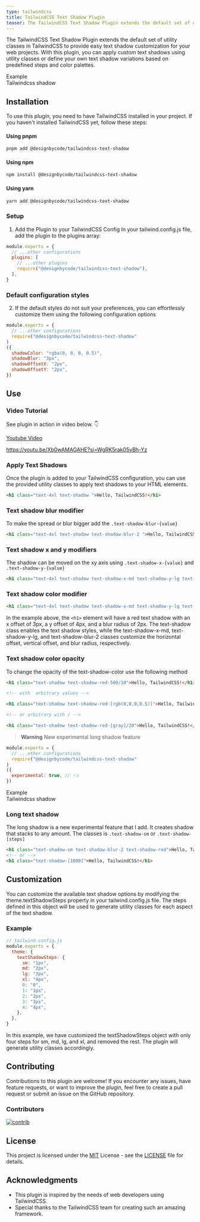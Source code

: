 ```yaml
---
type: tailwindcss
title: TailwindCSS Text Shadow Plugin
teaser: The TailwindCSS Text Shadow Plugin extends the default set of utility classes in TailwindCSS to provide easy text shadow customization for your web projects. With this plugin, you can apply custom text shadows using utility classes or define your own text shadow variations based on predefined steps and color palettes.
---
```



The TailwindCSS Text Shadow Plugin extends the default set of utility classes in TailwindCSS to provide easy text shadow customization for your web projects. With this plugin, you can apply custom text shadows using utility classes or
define your own text shadow variations based on predefined steps and color palettes.


<div class="markdown-example">
    <div class="label">Example</div>
    <div class="text-7xl font-black tracking-tighter text-shadow text-shadow-primary-500 text-shadow-x-md text-shadow-y-md">Tailwindcss shadow</div>
</div>

## Installation

To use this plugin, you need to have TailwindCSS installed in your project. If you haven't installed TailwindCSS yet, follow these steps:

#### Using pnpm

```bash
pnpm add @designbycode/tailwindcss-text-shadow
```

#### Using npm

```bash
npm install @designbycode/tailwindcss-text-shadow
```

#### Using yarn

```bash
yarn add @designbycode/tailwindcss-text-shadow
```

### Setup

1. Add the Plugin to your TailwindCSS Config
   In your tailwind.config.js file, add the plugin to the plugins array:

```javascript
module.exports = {
  // ...other configurations
  plugins: [
    // ...other plugins
    require("@designbycode/tailwindcss-text-shadow"),
  ],
}
```

### Default configuration styles

2. If the default styles do not suit your preferences, you can effortlessly customize them using the following configuration options

```javascript
module.exports = {
  // ...other configurations
  require("@designbycode/tailwindcss-text-shadow"
)
({
  shadowColor: "rgba(0, 0, 0, 0.5)",
  shadowBlur: "3px",
  shadowOffsetX: "2px",
  shadowOffsetY: "2px",
})
```

## Use

### Video Tutorial

See plugin in action in video below. 👇

[Youtube Video](https://youtu.be/Xb0wAMAGAHE)

https://youtu.be/Xb0wAMAGAHE?si=WgRK5rak05yBh-Yz

### Apply Text Shadows

Once the plugin is added to your TailwindCSS configuration, you can use the provided utility classes to apply text shadows to your HTML elements.

```html
<h1 class="text-4xl text-shadow ">Hello, TailwindCSS!</h1>
```

### Text shadow blur modifier

To make the spread or blur bigger add the `.text-shadow-blur-{value}`

```html
<h1 class="text-4xl text-shadow text-shadow-blur-2 ">Hello, TailwindCSS!</h1>
```

### Text shadow x and y modifiers

The shadow can be moved on the xy axis using `.text-shadow-x-{value}` and `.text-shadow-y-{value}`

```html
<h1 class="text-4xl text-shadow text-shadow-x-md text-shadow-y-lg text-shadow-blur-2 text-shadow-red">Hello, TailwindCSS!</h1>
```

### Text shadow color modifier

```html
<h1 class="text-4xl text-shadow text-shadow-x-md text-shadow-y-lg text-shadow-blur-2 text-shadow-red-500">Hello, TailwindCSS!</h1>
```

In the example above, the `<h1>` element will have a red text shadow with an x offset of 3px, a y offset of 4px, and a blur radius of 2px. The text-shadow class enables the text shadow styles, while the text-shadow-x-md,
text-shadow-y-lg, and text-shadow-blur-2 classes customize the horizontal offset, vertical offset, and blur radius, respectively.

### Text shadow color opacity

To change the opacity of the text-shadow-color use the following method

```html
<h1 class="text-shadow text-shadow-red-500/10">Hello, TailwindCSS!</h1>

<!-- with  arbitrary values -->

<h1 class="text-shadow text-shadow-red-[rgb(0,0,0,0.5)]">Hello, TailwindCSS!</h1>

<!-- or arbitrary with / -->

<h1 class="text-shadow text-shadow-red-[gray]/20">Hello, TailwindCSS!</h1>
```

> **Warning**
> New experimental long shadow feature

```javascript
module.exports = {
  // ...other configurations
  require("@designbycode/tailwindcss-text-shadow"
)
({
  experimental: true, // 👈
})
```

<div class="markdown-example">
    <div class="label">Example</div>
    <div class="text-7xl font-black tracking-tighter text-shadow-lg text-shadow-secondary-500">Tailwindcss shadow</div>
</div>

### Long text shadow

The long shadow is a new experimental feature that I add. It creates shadow that stacks to any amount. The classes is `.text-shadow-sm` or `.text-shadow-[steps]`

```html
<h1 class="text-shadow-sm text-shadow-blur-2 text-shadow-red">Hello, TailwindCSS!</h1>
<!-- or -->
<h1 class="text-shadow-[1000]">Hello, TailwindCSS!</h1>
```

## Customization

You can customize the available text shadow options by modifying the theme.textShadowSteps property in your tailwind.config.js file. The steps defined in this object will be used to generate utility classes for each aspect of the text
shadow.

### Example

```javascript
// tailwind.config.js
module.exports = {
  theme: {
    textShadowSteps: {
      sm: "1px",
      md: "2px",
      lg: "3px",
      xl: "4px",
      0: "0",
      1: "1px",
      2: "2px",
      3: "3px",
      4: "4px",
    },
  },
}
```

In this example, we have customized the textShadowSteps object with only four steps for sm, md, lg, and xl, and removed the rest. The plugin will generate utility classes accordingly.

## Contributing

Contributions to this plugin are welcome! If you encounter any issues, have feature requests, or want to improve the plugin, feel free to create a pull request or submit an issue on the GitHub repository.

### Contributors

<a target="_blank" href="https://github.com/DesignByCode/tailwindcss-text-shadow/graphs/contributors">
  <img src="https://contrib.rocks/image?repo=DesignByCode/tailwindcss-text-shadow" alt="contrib" />
</a>

## License

This project is licensed under the [MIT](LICENCE) License - see the [LICENSE](LICENCE) file for details.

## Acknowledgments

- This plugin is inspired by the needs of web developers using TailwindCSS.
- Special thanks to the TailwindCSS team for creating such an amazing framework.

